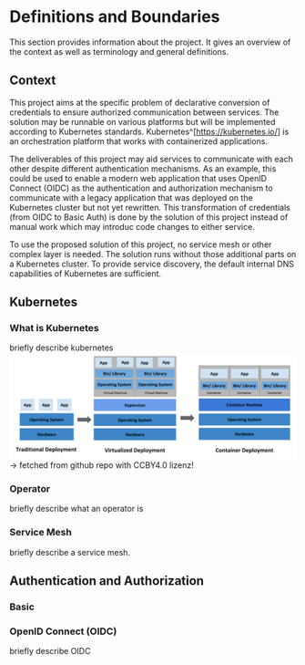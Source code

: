 # Definitions and Boundaries

This section provides information about the project.
It gives an overview of the context as well as terminology
and general definitions.

## Context

This project aims at the specific problem of declarative conversion
of credentials to ensure authorized communication between services.
The solution may be runnable on various platforms but will be implemented
according to Kubernetes standards. Kubernetes^[<https://kubernetes.io/>] is an
orchestration platform that works with containerized applications.

The deliverables of this project may aid services to
communicate with each other despite different authentication
mechanisms. As an example, this could be used to enable a modern
web application that uses OpenID Connect (OIDC) as the authentication and authorization
mechanism to communicate with a legacy application that was deployed
on the Kubernetes cluster but not yet rewritten. This transformation of credentials
(from OIDC to Basic Auth) is done by the solution of this project instead
of manual work which may introduc code changes to either service.

To use the proposed solution of this project, no service mesh or other
complex layer is needed. The solution runs without those additional
parts on a Kubernetes cluster. To provide service discovery, the default
internal DNS capabilities of Kubernetes are sufficient.

## Kubernetes

### What is Kubernetes

briefly describe kubernetes
![Container Evolution](images/Kubernetes/Container_Evolution.png)
-> fetched from github repo with CCBY4.0 lizenz!

### Operator

briefly describe what an operator is

### Service Mesh

briefly describe a service mesh.

## Authentication and Authorization

### Basic

### OpenID Connect (OIDC)

briefly describe OIDC
